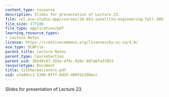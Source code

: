 ```yaml
---
content_type: resource
description: Slides for presentation of Lecture 23.
file: /ol-ocw-studio-app/courses/16-851-satellite-engineering-fall-2003/e3a84cc153960fff8d55480fe228bbcc_l23thermalcontro.pdf
file_size: 177186
file_type: application/pdf
learning_resource_types:
- Lecture Notes
license: https://creativecommons.org/licenses/by-nc-sa/4.0/
ocw_type: OCWFile
parent_title: Lecture Notes
parent_type: CourseSection
parent_uid: 3b549c67-355e-4f8c-928c-487a6fa37853
resourcetype: Document
title: l23thermalcontro.pdf
uid: e3a84cc1-5396-0fff-8d55-480fe228bbcc
---
```

Slides for presentation of Lecture 23.